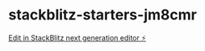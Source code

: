 # stackblitz-starters-jm8cmr

[Edit in StackBlitz next generation editor ⚡️](https://stackblitz.com/~/github.com/tsofura/stackblitz-starters-jm8cmr)